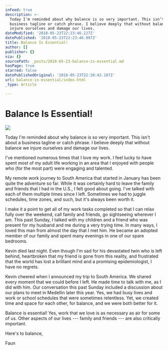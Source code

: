```yaml
---
inFeed: true
description: >-
  Today I'm reminded about why balance is so very important. This isn’t about a
  business tagline or catch phrase. I believe deeply that without balance  we
  injure ourselves and damage our lives.
dateModified: '2018-05-23T22:23:46.227Z'
datePublished: '2018-05-23T22:23:46.997Z'
title: Balance Is Essential!
author: []
publisher: {}
via: {}
sourcePath: _posts/2018-05-23-balance-is-essential.md
hasPage: true
starred: false
datePublishedOriginal: '2018-05-23T22:20:42.187Z'
url: balance-is-essential/index.html
_type: Article

---
```

# Balance Is Essential!
![](https://the-grid-user-content.s3-us-west-2.amazonaws.com/f4d96886-d317-4c5e-ae37-287fd1ed1fbc.jpg)

Today I'm reminded about why balance is so very important. This isn't about a business tagline or catch phrase. I believe deeply that without balance we injure ourselves and damage our lives.

I've mentioned numerous times that I love my work. I feel lucky to have spent most of 
my adult life working in an area that I enjoyed with people who (for the most part) were engaging and talented.

My remote work journey to South America that started in January has been quite the adventure so far. While it was certainly hard to leave the family and friends that I had 
in the U.S., I felt good about going. I've talked with each of them multiple times since I left. Sometimes we had to juggle schedules, time zones, and such, but it's always been worth it. 

I make it a point to get all of my work tasks completed so that I can relax fully over the weekend, call family and friends, go sightseeing wherever I am. This past Sunday, I talked with my children and a friend who was present for my husband and me during a very trying time. In many ways, I loved this man from almost the day that I met him. He became an adopted member of our family and spent many evenings in one of our 
spare bedrooms.

Kevin died last night. Even though I'm sad for his devastated twin who is left behind, heartbroken that my friend is gone from this reality, and frustrated that the world has lost a brilliant mind and a promising epidemiologist, I have no regrets. 

Kevin cheered when I announced my trip to South America. We shared 
every moment that we could before I left. He made time to talk with me, 
as I did with him. Our conversation this past Sunday included a 
discussion about our plans to meet in Medellin later this year. Yes, we 
had busy lives and work or school schedules that were sometimes 
relentless. Yet, we created time and space for each other, for balance, 
and we were both better for it.

Balance is essential! Yes, work that we love is as necessary as air for some of us. Other aspects of our lives --- family and friends --- are also critically important. 

Here's to balance,

Faun